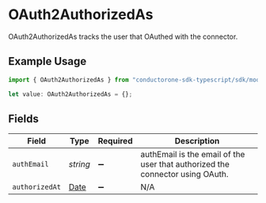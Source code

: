 # OAuth2AuthorizedAs

OAuth2AuthorizedAs tracks the user that OAuthed with the connector.

## Example Usage

```typescript
import { OAuth2AuthorizedAs } from "conductorone-sdk-typescript/sdk/models/shared";

let value: OAuth2AuthorizedAs = {};
```

## Fields

| Field                                                                                         | Type                                                                                          | Required                                                                                      | Description                                                                                   |
| --------------------------------------------------------------------------------------------- | --------------------------------------------------------------------------------------------- | --------------------------------------------------------------------------------------------- | --------------------------------------------------------------------------------------------- |
| `authEmail`                                                                                   | *string*                                                                                      | :heavy_minus_sign:                                                                            | authEmail is the email of the user that authorized the connector using OAuth.                 |
| `authorizedAt`                                                                                | [Date](https://developer.mozilla.org/en-US/docs/Web/JavaScript/Reference/Global_Objects/Date) | :heavy_minus_sign:                                                                            | N/A                                                                                           |